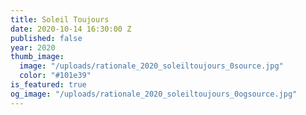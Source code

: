 ```yaml
---
title: Soleil Toujours
date: 2020-10-14 16:30:00 Z
published: false
year: 2020
thumb_image:
  image: "/uploads/rationale_2020_soleiltoujours_0source.jpg"
  color: "#101e39"
is_featured: true
og_image: "/uploads/rationale_2020_soleiltoujours_0ogsource.jpg"
---
```


